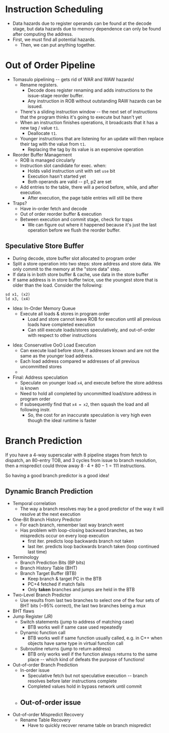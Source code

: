 # Instruction Scheduling
- Data hazards due to register operands can be found at the decode stage, but data hazards due to memory dependence can only be found after computing the address.
- First, we must find all potential hazards.
	- Then, we can put anything together. 
# Out of Order Pipeline
* Tomasulo pipelining -- gets rid of WAR and WAW hazards!
	* Rename registers. 
		* Decode does register renaming and adds instructions to the issue-stage reorder buffer.
		* Any instruction in ROB without outstanding RAW hazards can be issued.
	* There's a sliding instruction window -- the next set of instructions that the program thinks it's going to execute but hasn't yet
	* When an instruction finishes operations, it broadcasts that it has a new tag / value `t1`.
		* Deallocate `t1`.
	* Younger instructions that are listening for an update will then replace their tag with the value from `t1`.
		* Replacing the tag by its value is an expensive operation
* Reorder Buffer Management
	* ROB is managed circularly
	* Instruction slot candidate for exec. when:
		* Holds valid instruction unit with set `use` bit
		* Execution hasn't started yet
		* Both operands are valid -- p1, p2 are set
	* Add entries to the table, there will a period before, while, and after execution.
		* After execution, the page table entries will still be there
* Traps?
	* Have in-order fetch and decode
	* Out of order reorder buffer & execution
	* Between execution and commit stage, check for traps
		* We can figure out where it happened because it's just the last operation before we flush the reorder buffer.
## Speculative Store Buffer
- During decode, store buffer slot allocated to program order
- Split a store operation into two steps: store address and store data. We only commit to the memory at the "store data" step.
- If data is in both store buffer & cache, use data in the store buffer
- If same address is in store buffer twice, use the youngest store that is older than the load.
Consider the following:
```
sd x1, (x2)
ld x3, (x4)
```
* Idea: In-Order Memory Queue
	- Execute all loads & stores in program order
		- Load and store cannot leave ROB for execution until all previous loads have completed execution
		- Can still execute loads/stores speculatively, and out-of-order with respect to other instructions
- Idea: Conservative OoO Load Execution
	- Can execute load before store, if addresses known and are not the same as the younger load address.
	- Each load address compared w addresses of all previous uncommitted stores
	- 
- Final: Address speculation
	- Speculate on younger load `x4`, and execute before the store address is known
	- Need to hold all completed by uncommitted load/store address in program order
	- If subsequently find that `x4 = x2`, then squash the load and all following instr.
		- So, the cost for an inaccurate speculation is very high even though the ideal runtime is faster
# Branch Prediction
If you have a 4-way superscalar with 8 pipeline stages from fetch to dispatch, an 80-entry TOB, and 3 cycles from issue to branch resolution, then a mispredict could throw away $8 \cdot 4 + 80 - 1 = 111$ instructions.

So having a good branch predictor is a good idea!
## Dynamic Branch Prediction
- Temporal correlation
	- The way a branch resolves may be a good predictor of the way it will resolve at the next execution
- One-Bit Branch History Predictor
	- For each branch, remember last way branch went
	- Has problem with loop-closing backward branches, as two mispredicts occur on every loop execution
		- first iter. predicts loop backwards branch not taken
		- last iter. predicts loop backwards branch taken (loop continued last time)
- Terminology
	- Branch Prediction Bits (BP bits)
	- Branch History Table (BHT)
	- Branch Target Buffer (BTB)
		- Keep branch & target PC in the BTB
		- PC+4 fetched if match fails
		- Only **taken** branches and jumps are held in the BTB
- Two-Level Branch Predictor
	- Use results from last two branches to select one of the four sets of BHT bits (~95% correct), the last two branches being a mux
- BHT flaws
- Jump Register (JR)
	- Switch statements (jump to address of matching case)
		- BTB works well if same case used repeatedly
	- Dynamic function call
		- BTB works well if same function usually called, e.g. in C++ when objects have same type in virtual function call
	- Subroutine returns (jump to return address)
		- BTB only works well if the function always returns to the same place -- which kind of defeats the purpose of functions!
- Out-of-order Branch Prediction
	- In-order issue
		- Speculative fetch but not speculative execution -- branch resolves before later instructions complete
		- Completed values hold in bypass network until commit
	- Out-of-order issue
		- 
- Out-of-order Mispredict Recovery
	- Rename Table Recovery
		- Have to quickly recover rename table on branch mispredict
	
